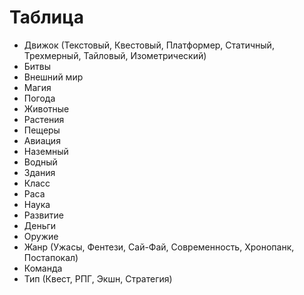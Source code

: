 # Таблица

* Движок (Текстовый, Квестовый, Платформер, Статичный, Трехмерный, Тайловый, Изометрический)
* Битвы
* Внешний мир
* Магия
* Погода
* Животные
* Растения
* Пещеры
* Авиация
* Наземный
* Водный
* Здания
* Класс
* Раса
* Наука
* Развитие
* Деньги
* Оружие
* Жанр (Ужасы, Фентези, Сай-Фай, Современность, Хронопанк, Постапокал)
* Команда
* Тип (Квест, РПГ, Экшн, Стратегия)